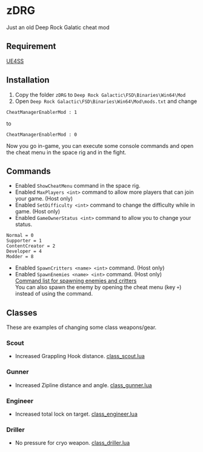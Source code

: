 # zDRG
Just an old Deep Rock Galatic cheat mod


## Requirement
[UE4SS](https://github.com/UE4SS-RE/RE-UE4SS)


## Installation
1. Copy the folder `zDRG` to `Deep Rock Galactic\FSD\Binaries\Win64\Mod`
2. Open `Deep Rock Galactic\FSD\Binaries\Win64\Mod\mods.txt` and change
```
CheatManagerEnablerMod : 1
```
to
```
CheatManagerEnablerMod : 0
```

Now you go in-game, you can execute some console commands and open the cheat menu in the space rig and in the fight.


## Commands
- Enabled `ShowCheatMenu` command in the space rig.
- Enabled `MaxPlayers <int>` command to allow more players that can join your game. (Host only)
- Enabled `SetDifficulty <int>` command to change the difficulty while in game. (Host only)
- Enabled `GameOwnerStatus <int>` command to allow you to change your status.

```
Normal = 0
Supporter = 1
ContentCreator = 2
Developer = 4
Modder = 8
```

- Enabled `SpawnCritters <name> <int>` command. (Host only)
- Enabled `SpawnEnemies <name> <int>` command. (Host only)<br>
[Command list for spawning enemies and critters](https://docs.google.com/spreadsheets/d/1_Wa6PzMHxkqqhsXeU3XN728fLLGO9CPbRYwTZc_-1yg/edit#gid=2060721229)<br>
You can also spawn the enemy by opening the cheat menu (key `+`) instead of using the command.


## Classes
These are examples of changing some class weapons/gear.

### Scout
- Increased Grappling Hook distance. [class_scout.lua](https://github.com/zDestinate/zDRG/blob/main/zDRG/Scripts/class_scout.lua)

### Gunner
- Increased Zipline distance and angle. [class_gunner.lua](https://github.com/zDestinate/zDRG/blob/main/zDRG/Scripts/class_gunner.lua)

### Engineer
- Increased total lock on target. [class_engineer.lua](https://github.com/zDestinate/zDRG/blob/main/zDRG/Scripts/class_engineer.lua)

### Driller
- No pressure for cryo weapon. [class_driller.lua](https://github.com/zDestinate/zDRG/blob/main/zDRG/Scripts/class_driller.lua)
